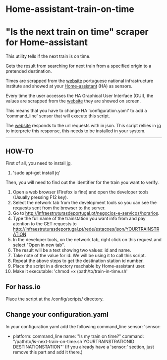 # Home-assistant-train-on-time
"Is the next train on time" scraper for Home-assistant
======================================================

This utility tells if the next train is on time. 

Gets the result from searching for next train from a specified origin to a pretended destination.

Times are scrapped from the [website](http://infraestruturasdeportugal.pt/negocios-e-servicos/horarios/) portuguese national infrastructure institute and showed at your [Home-assistant](https://www.home-assistant.io/) (HA) as sensors. 

Every time the user accesses the HA Graphical User Interface (GUI), the values are scrapped from the [website](http://infraestruturasdeportugal.pt/negocios-e-servicos/horarios/) they are showed on screen.

This means that you have to change HA 'configuration.yaml' to add a 'command_line' sensor that will execute this script. 

The [website](http://infraestruturasdeportugal.pt/negocios-e-servicos/horarios/) responds to the url requests with in json. This script rellies in [jq](https://stedolan.github.io/jq/) to interprete this response, this needs to be installed in your system. 

---

## HOW-TO

First of all, you need to install [jq](https://stedolan.github.io/jq/).
1. 'sudo apt-get install jq'

Then, you will need to find out the identifier for the train you want to verify.
1. Open a web browser (Firefox is fine) and open the developer tools (Usually pressing F12 key).
1. Select the network tab from the development tools so you can see the requests sent from the browser to the server.  
1. Go to http://infraestruturasdeportugal.pt/negocios-e-servicos/horarios.
1. Type the full name of the trainstation you want info from and pay atention to the GET requests to http://infraestruturasdeportugal.pt/rede/estacoes/json/YOURTRAINSTRATION
1. In the developer tools, on the network tab, right click on this request and select "Open in new tab".
1. The result will be a text showing two values: id and name.
1. Take note of the value for id. We will be using it to call this script.
1. Repeat the above steps to get the destination station id number.
1. Place the script in a directory reachable by Home-assistant user. 
1. Make it executable: 'chmod +x /path/to/train-in-time.sh'

## For hass.io
Place the script at the /config/scripts/ directory.

## Change your configuration.yaml

In your configuration.yaml add the following command_line sensor:
'sensor:
  - platform: command_line
    name: "Is my train on time?"
    command: "/path/to/is-next-train-on-time.sh YOURTRAINSTRATIONID DESTINATIONSTATION"'
(If you already have a 'sensor:' section, just remove this part and add it there.)
